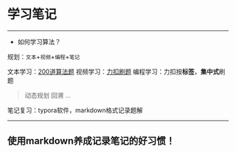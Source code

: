 # 学习笔记

***

+ 如何学习算法？

规划：`文本`+`视频`+`编程`+`笔记` 

文本学习：[200道算法题](https://github.com/CyC2018/CS-Notes/blob/master/notes/Leetcode%20%E9%A2%98%E8%A7%A3%20-%20%E7%9B%AE%E5%BD%95.md)
视频学习：[力扣刷题](https://www.bilibili.com/video/BV1GW411Q77S?from=search&seid=10495297713892833916)
编程学习：力扣按**标签**，**集中式**刷题

> 动态规划
> 回溯
> ...

笔记复习：typora软件，markdown格式记录题解

---

## 使用markdown养成记录笔记的好习惯！